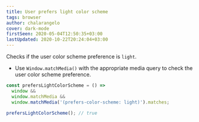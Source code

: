 ```yaml
---
title: User prefers light color scheme
tags: browser
author: chalarangelo
cover: dark-mode
firstSeen: 2020-05-04T12:50:35+03:00
lastUpdated: 2020-10-22T20:24:04+03:00
---
```


Checks if the user color scheme preference is `light`.

- Use `Window.matchMedia()` with the appropriate media query to check the user color scheme preference.

```js
const prefersLightColorScheme = () =>
  window &&
  window.matchMedia &&
  window.matchMedia('(prefers-color-scheme: light)').matches;
```

```js
prefersLightColorScheme(); // true
```
